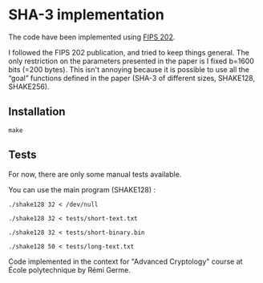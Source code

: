 # SHA-3 implementation

The code have been implemented using [FIPS 202](https://csrc.nist.gov/pubs/fips/202/final).

I followed the FIPS 202 publication, and tried to keep things general. The only restriction on the parameters presented in the paper is I fixed b=1600 bits (=200 bytes). This isn't annoying because it is possible to use all the “goal” functions defined in the paper (SHA-3 of different sizes, SHAKE128, SHAKE256).

## Installation

```shell
make
```

## Tests

For now, there are only some manual tests available.

You can use the main program (SHAKE128) :

```shell
./shake128 32 < /dev/null
```

```shell
./shake128 32 < tests/short-text.txt
```

```shell
./shake128 32 < tests/short-binary.bin
```

```shell
./shake128 50 < tests/long-text.txt
```

Code implemented in the context for "Advanced Cryptology" course at École polytechnique by Rémi Germe.
